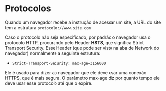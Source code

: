 # Protocolos

Quando um navegador recebe a instrução de acessar um site, a URL do site tem a estrutura `protocolo://www.site.com`

Caso o protocolo não seja especificado, por padrão o navegador usa o protocolo HTTP, procurando pelo Header **HSTS**, que significa Strict Transport Security. Esse Header (que pode ser visto na aba de Network do navegador) normalmente a seguinte estrutura: 

- `Strict-Transport-Security: max-age=3156000`

Ele é usado para dizer ao navegador que ele deve usar uma conexão HTTPS, que é mais segura. O parâmetro max-age diz por quanto tempo ele deve usar esse protocolo até que o expire.
